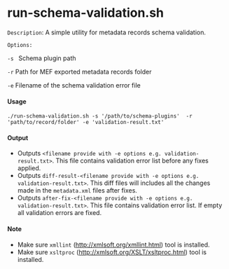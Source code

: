 # run-schema-validation.sh

`Description`: A simple utility for metadata records schema validation.

`Options:`
  
  `-s `	Schema plugin path 
  
  `-r` 	Path for MEF exported metadata records folder
  
 ` -e `	Filename of the schema validation error file

#### Usage 
```
./run-schema-validation.sh -s '/path/to/schema-plugins'  -r 'path/to/record/folder' -e 'validation-result.txt'
```

#### Output
- Outputs `<filename provide with -e options e.g. validation-result.txt>`. This file contains validation error list before any fixes applied.
- Outputs `diff-result-<filename provide with -e options e.g. validation-result.txt>`. This diff files will includes all the changes made in the `metadata.xml` files after fixes.
- Outputs `after-fix-<filename provide with -e options e.g. validation-result.txt>`. This file contains validation error list. If empty all validation errors are fixed.

#### Note
- Make sure `xmllint` (http://xmlsoft.org/xmllint.html) tool is installed. 
- Make sure `xsltproc` (http://xmlsoft.org/XSLT/xsltproc.html) tool is installed. 